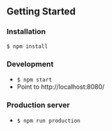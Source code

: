 ## Getting Started

### Installation

```
$ npm install
```


### Development

* `$ npm start`
* Point to http://localhost:8080/

### Production server

* `$ npm run production`